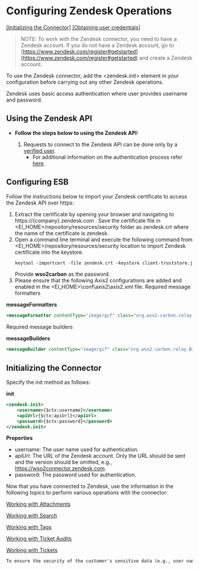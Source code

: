 # Configuring Zendesk Operations

[[Initializing the Connector]](#initializing-the-connector)  [[Obtaining user credentials]](#obtaining-user-credentials)

> NOTE: To work with the Zendesk connector, you need to have a Zendesk account. If you do not have a Zendesk account, go to [https://www.zendesk.com/register#getstarted](https://www.zendesk.com/register#getstarted) and create a Zendesk account.

To use the Zendesk connector, add the <zendesk.init> element in your configuration before carrying out any other Zendesk operations. 

Zendesk uses basic access authentication where user provides username and password.




## Using the Zendesk API

* **Follow the steps below to using the Zendesk API:**

    1. Requests to connect to the Zendesk API can be done only by a [verified user](https://support.zendesk.com/hc/en-us/articles/203663786-Verifying-a-user-s-email-address). 
        * For additional information on the authentication process refer [here](https://developer.zendesk.com/rest_api/docs/core/introduction#security-and-authentication).

## Configuring ESB

Follow the instructions below to import your Zendesk certificate to access the Zendesk API over https:

1. Extract the certificate by opening your browser and navigating to https://{company}.zendesk.com . Save the certificate file in <EI_HOME>/repository/resources/security folder as zendesk.crt where the name of the certificate is zendesk.
2. Open a command line terminal and execute the following command from <EI_HOME>/repository/resources/security location to import Zendesk certificate into the keystore.  
    ```xml
    keytool -importcert -file zendesk.crt -keystore client-truststore.jks -alias zendesk
    ```
    Provide **wso2carbon** as the password.
3.  Please ensure that the following Axis2 configurations are added and enabled in the <EI_HOME>\conf\axis2\axis2.xml file.
Required message formatters

**messageFormatters**
```xml
<messageFormatter contentType="image/gif" class="org.wso2.carbon.relay.ExpandingMessageFormatter" />
```
Required message builders

**messageBuilders**
```xml
<messageBuilder contentType="image/gif" class="org.wso2.carbon.relay.BinaryRelayBuilder" />
```

## Initializing the Connector
Specify the init method as follows:

**init**
```xml
<zendesk.init>
    <username>{$ctx:username}</username>
    <apiUrl>{$ctx:apiUrl}</apiUrl>
    <password>{$ctx:password}</password>
</zendesk.init>
```
**Properties** 
* username: The user name used for authentication. 
* apiUrl: The URL of the Zendesk account. Only the URL should be sent and the version should be omitted, e.g., https://wso2connector.zendesk.com.
* password:  The password used for authentication.
  

Now that you have connected to Zendesk, use the information in the following topics to perform various operations with the connector:

[Working with Attachments](attachments.md)

[Working with Search](search.md)

[Working with Tags](tags.md)

[Working with Ticket Audits](ticket_audits.md)

[Working with Tickets](tickets.md)

```xml
To ensure the security of the customer's sensitive data (e.g., user name and password), proxy services should only allow HTTPS access to ensure transport-level security. The transports property in the <proxy> element in your ESB configuration restricts the access to HTTPS only (<proxy transports="https"/>).
```